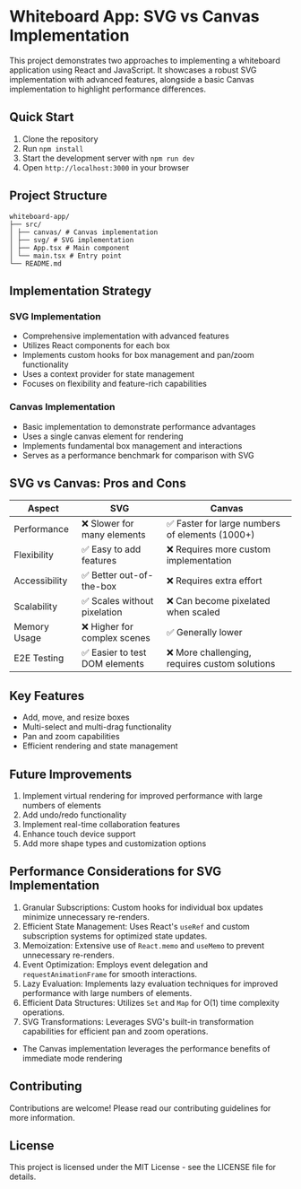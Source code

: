 # Whiteboard App: SVG vs Canvas Implementation

This project demonstrates two approaches to implementing a whiteboard application using React and JavaScript. It showcases a robust SVG implementation with advanced features, alongside a basic Canvas implementation to highlight performance differences.

## Quick Start

1. Clone the repository
2. Run `npm install`
3. Start the development server with `npm run dev`
4. Open `http://localhost:3000` in your browser

## Project Structure

```
whiteboard-app/
├── src/
│ ├── canvas/ # Canvas implementation
│ ├── svg/ # SVG implementation
│ ├── App.tsx # Main component
│ └── main.tsx # Entry point
└── README.md
```

## Implementation Strategy

### SVG Implementation

- Comprehensive implementation with advanced features
- Utilizes React components for each box
- Implements custom hooks for box management and pan/zoom functionality
- Uses a context provider for state management
- Focuses on flexibility and feature-rich capabilities

### Canvas Implementation

- Basic implementation to demonstrate performance advantages
- Uses a single canvas element for rendering
- Implements fundamental box management and interactions
- Serves as a performance benchmark for comparison with SVG

## SVG vs Canvas: Pros and Cons

| Aspect        | SVG                            | Canvas                                          |
| ------------- | ------------------------------ | ----------------------------------------------- |
| Performance   | ❌ Slower for many elements    | ✅ Faster for large numbers of elements (1000+) |
| Flexibility   | ✅ Easy to add features        | ❌ Requires more custom implementation          |
| Accessibility | ✅ Better out-of-the-box       | ❌ Requires extra effort                        |
| Scalability   | ✅ Scales without pixelation   | ❌ Can become pixelated when scaled             |
| Memory Usage  | ❌ Higher for complex scenes   | ✅ Generally lower                              |
| E2E Testing   | ✅ Easier to test DOM elements | ❌ More challenging, requires custom solutions  |

## Key Features

- Add, move, and resize boxes
- Multi-select and multi-drag functionality
- Pan and zoom capabilities
- Efficient rendering and state management

## Future Improvements

1. Implement virtual rendering for improved performance with large numbers of elements
2. Add undo/redo functionality
3. Implement real-time collaboration features
4. Enhance touch device support
5. Add more shape types and customization options

## Performance Considerations for SVG Implementation

1. Granular Subscriptions: Custom hooks for individual box updates minimize unnecessary re-renders.
2. Efficient State Management: Uses React's `useRef` and custom subscription systems for optimized state updates.
3. Memoization: Extensive use of `React.memo` and `useMemo` to prevent unnecessary re-renders.
4. Event Optimization: Employs event delegation and `requestAnimationFrame` for smooth interactions.
5. Lazy Evaluation: Implements lazy evaluation techniques for improved performance with large numbers of elements.
6. Efficient Data Structures: Utilizes `Set` and `Map` for O(1) time complexity operations.
7. SVG Transformations: Leverages SVG's built-in transformation capabilities for efficient pan and zoom operations.

- The Canvas implementation leverages the performance benefits of immediate mode rendering

## Contributing

Contributions are welcome! Please read our contributing guidelines for more information.

## License

This project is licensed under the MIT License - see the LICENSE file for details.
